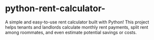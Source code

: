 # python-rent-calculator-
A simple and easy-to-use rent calculator built with Python! This project helps tenants and landlords calculate monthly rent payments, split rent among roommates, and even estimate potential savings or costs.  
